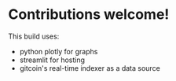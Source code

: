 # Contributions welcome!

This build uses:
- python plotly for graphs
- streamlit for hosting
- gitcoin's real-time indexer as a data source 
 

